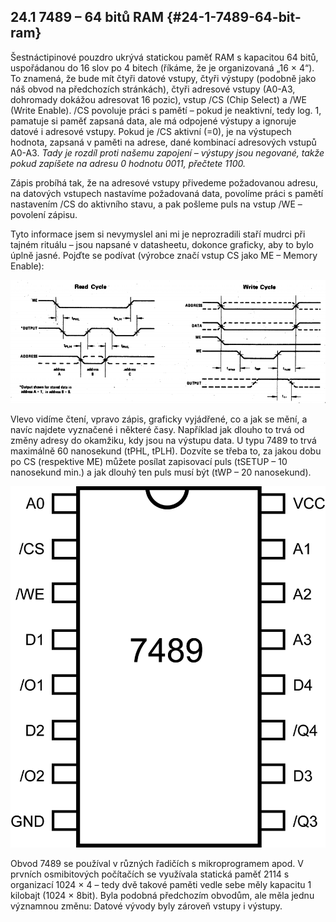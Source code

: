 ## 24.1 7489 – 64 bitů RAM {#24-1-7489-64-bit-ram}

Šestnáctipinové pouzdro ukrývá statickou paměť RAM s kapacitou 64 bitů, uspořádanou do 16 slov po 4 bitech (říkáme, že je organizovaná „16 × 4“). To znamená, že bude mít čtyři datové vstupy, čtyři výstupy (podobně jako náš obvod na předchozích stránkách), čtyři adresové vstupy (A0-A3, dohromady dokážou adresovat 16 pozic), vstup /CS (Chip Select) a /WE (Write Enable). /CS povoluje práci s pamětí – pokud je neaktivní, tedy log. 1, pamatuje si paměť zapsaná data, ale má odpojené výstupy a ignoruje datové i adresové vstupy. Pokud je /CS aktivní (=0), je na výstupech hodnota, zapsaná v paměti na adrese, dané kombinací adresových vstupů A0-A3\. _Tady je rozdíl proti našemu zapojení – výstupy jsou negované, takže pokud zapíšete na adresu 0 hodnotu 0011, přečtete 1100._

Zápis probíhá tak, že na adresové vstupy přivedeme požadovanou adresu, na datových vstupech nastavíme požadovaná data, povolíme práci s pamětí nastavením /CS do aktivního stavu, a pak pošleme puls na vstup /WE – povolení zápisu.

Tyto informace jsem si nevymyslel ani mi je neprozradili staří mudrci při tajném rituálu – jsou napsané v datasheetu, dokonce graficky, aby to bylo úplně jasné. Pojďte se podívat (výrobce značí vstup CS jako ME – Memory Enable):

![298-1.png](../images/000183.png)

Vlevo vidíme čtení, vpravo zápis, graficky vyjádřené, co a jak se mění, a navíc najdete vyznačené i některé časy. Například jak dlouho to trvá od změny adresy do okamžiku, kdy jsou na výstupu data. U typu 7489 to trvá maximálně 60 nanosekund (tPHL, tPLH). Dozvíte se třeba to, za jakou dobu po CS (respektive ME) můžete posílat zapisovací puls (tSETUP – 10 nanosekund min.) a jak dlouhý ten puls musí být (tWP – 20 nanosekund).

![299-1.png](../images/000272.png)

Obvod 7489 se používal v různých řadičích s mikroprogramem apod. V prvních osmibitových počítačích se využívala statická paměť 2114 s organizací 1024 × 4 – tedy dvě takové paměti vedle sebe měly kapacitu 1 kilobajt (1024 × 8bit). Byla podobná předchozím obvodům, ale měla jednu významnou změnu: Datové vývody byly zároveň vstupy i výstupy.
